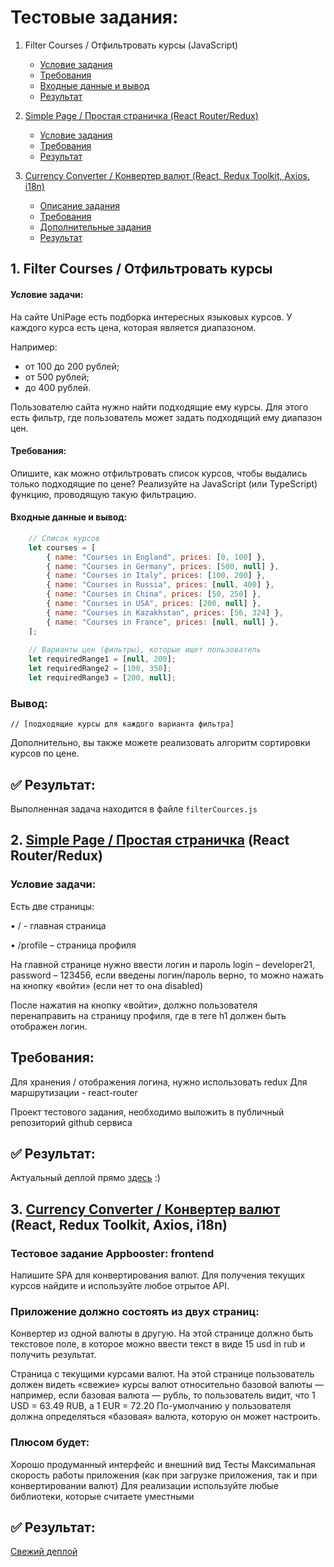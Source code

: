 # Тестовые задания:

1. Filter Courses / Отфильтровать курсы (JavaScript)
    * [Условие задания](#filter-courses-task)
    * [Требования](#filter-courses-requirements)
    * [Входные данные и вывод](#filter-courses-io)
    * [Результат](#filter-courses-result)
2. [Simple Page / Простая страничка (React Router/Redux)](https://bit.ly/simple-page-m4xprd)
    * [Условие задания](#simple-page-task)
    * [Требования](#simple-page-requirements)
    * [Результат](#simple-page-result)

3. [Currency Converter / Конвертер валют (React, Redux Toolkit, Axios, i18n)](https://bit.ly/currency-converter-m4xprd)
    * [Описание задания](#currency-converter-task)
    * [Требования](#currency-converter-requirements)
    * [Дополнительные задания](#currency-converter-additional-tasks)
    * [Результат](#currency-converter-result)

<!-- The description of each task is located in the folder of the same name. 👁‍🗨 -->

## 1. Filter Courses / Отфильтровать курсы
#### Условие задачи:
<a name="filter-courses-task"></a>

На сайте UniPage есть подборка интересных языковых курсов. У каждого курса есть цена, которая является диапазоном.

Например:

- от 100 до 200 рублей;
- от 500 рублей;
- до 400 рублей.

Пользователю сайта нужно найти подходящие ему курсы. Для этого есть фильтр, где пользователь может задать подходящий ему диапазон цен.

#### Требования:
<a name="filter-courses-requirements"></a>

Опишите, как можно отфильтровать список курсов, чтобы выдались только подходящие по цене? Реализуйте на JavaScript (или TypeScript) функцию, проводящую такую фильтрацию.

#### Входные данные и вывод:
<a name="filter-courses-io"></a>

```js
    // Список курсов
    let courses = [
        { name: "Courses in England", prices: [0, 100] }, 
        { name: "Courses in Germany", prices: [500, null] }, 
        { name: "Courses in Italy", prices: [100, 200] }, 
        { name: "Courses in Russia", prices: [null, 400] },
        { name: "Courses in China", prices: [50, 250] },
        { name: "Courses in USA", prices: [200, null] },
        { name: "Courses in Kazakhstan", prices: [56, 324] },
        { name: "Courses in France", prices: [null, null] },
    ];
 
    // Варианты цен (фильтры), которые ищет пользователь
    let requiredRange1 = [null, 200];
    let requiredRange2 = [100, 350];
    let requiredRange3 = [200, null];
```

### Вывод:

   ```
   // [подходящие курсы для каждого варианта фильтра]
   ```
   
Дополнительно, вы также можете реализовать алгоритм сортировки курсов по цене.

## ✅ Результат:
<a name="filter-courses-result"></a>
Выполненная задача находится в файле `filterCources.js`

## 2. [Simple Page / Простая страничка](https://test-tasks-nti3.vercel.app/) (React Router/Redux)
### Условие задачи:
<a name="simple-page-task"></a>
Есть две страницы:

• / - главная страница

• /profile – страница профиля

На главной странице нужно ввести логин и пароль login – developer21, password – 123456, если введены логин/пароль верно, то можно нажать на кнопку «войти» (если нет то она disabled)

После нажатия на кнопку «войти», должно пользователя перенаправить на страницу профиля, где в теге h1 должен быть отображен логин.

## Требования:
<a name="simple-page-requirements"></a>
Для хранения / отображения логина, нужно использовать redux Для маршрутизации - react-router

Проект тестового задания, необходимо выложить в публичный репозиторий github сервиса

## ✅ Результат:
<a name="simple-page-result"></a>
Актуальный деплой прямо [здесь](https://test-tasks-nti3.vercel.app/) :)

## 3. [Currency Converter / Конвертер валют](https://bit.ly/currency-converter-m4xprd) (React, Redux Toolkit, Axios, i18n)
### Тестовое задание Appbooster: frontend
<a name="currency-converter-task"></a>

Напишите SPA для конвертирования валют. Для получения текущих курсов найдите и используйте любое отрытое API.

### Приложение должно состоять из двух страниц:
<a name="currency-converter-requirements"></a>

Конвертер из одной валюты в другую. На этой странице должно быть текстовое поле, в которое можно ввести текст в виде 15 usd in rub и получить результат.

Страница с текущими курсами валют. На этой странице пользователь должен видеть «свежие» курсы валют относительно базовой валюты — например, если базовая валюта — рубль, то пользователь видит, что 1 USD = 63.49 RUB, а 1 EUR = 72.20
По-умолчанию у пользователя должна определяться «базовая» валюта, которую он может настроить.

### Плюсом будет:
<a name="currency-converter-additional-tasks"></a>

Хорошо продуманный интерфейс и внешний вид
Тесты
Максимальная скорость работы приложения (как при загрузке приложения, так и при конвертировании валют)
Для реализации используйте любые библиотеки, которые считаете уместными

## ✅ Результат:
<a name="currency-converter-result"></a>

[Свежий деплой](https://bit.ly/currency-converter-m4xprd)

